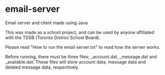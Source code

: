 # email-server
Email server and client made using Java

This was made as a school project, and can be used by anyone affiliated with the TDSB (Toronto District School Board).

Please read "How to run the email server.txt" to read how the server works.

Before running, there must be three files; _account.dat, _message.dat and _available.dat. These files will store account data, message data and deleted message data, respectively.
